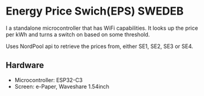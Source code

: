 # Energy Price Swich(EPS) SWEDEB
I a standalone microcontroller that has WiFi capabilities.
It looks up the price per kWh and turns a switch on based on some threshold.

Uses NordPool api to retrieve the prices from, either SE1, SE2, SE3 or SE4.

## Hardware
- Microcontroller: ESP32-C3
- Screen: e-Paper, Waveshare 1.54inch
